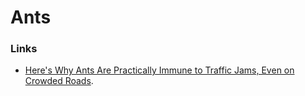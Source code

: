 # Ants

### Links

* [Here's Why Ants Are Practically Immune to Traffic Jams, Even on Crowded Roads](https://www.sciencealert.com/ant-roads-are-practically-immune-to-traffic-jams-even-when-it-gets-crowded).

